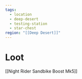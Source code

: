 ```yaml
---
tags:
  - location
  - deep-desert
  - testing-station
  - star-chest
region: "[[Deep Desert]]"
---
```

# Loot
[[Night Rider Sandbike Boost Mk5]]
